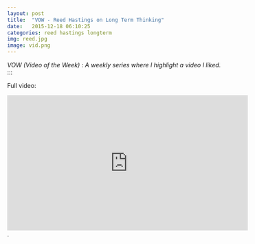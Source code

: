 ```yaml
---
layout: post
title:  "VOW - Reed Hastings on Long Term Thinking"
date:   2015-12-18 06:10:25
categories: reed hastings longterm
img: reed.jpg
image: vid.png
---
```


*VOW (Video of the Week) : A weekly series where I highlight a video I liked.*
:::

Full video:
<iframe width="560" height="315" src="https://www.youtube.com/embed/i-4Auh7vgDU" frameborder="0" allowfullscreen></iframe>.
